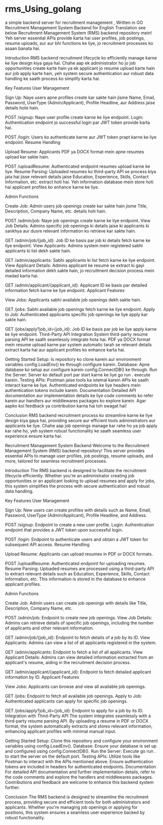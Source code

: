 # rms_Using_golang
a simple backend server for recruitment management , Written in GO
Recruitment Management System Backend
for English Translation see below 
Recruitment Management System (RMS) backend repository mein! Yeh server essential APIs provide karta hai user profiles, job postings, resume uploads, aur aur bhi functions ke liye, jo recruitment processes ko asaan banata hai.

Introduction
RMS backend recruitment lifecycle ko efficiently manage karne ke liye design kiya gaya hai. Chahe aap ek administrator ho jo job opportunities create karte hain ya ek applicant jo resume upload karte hain aur job apply karte hain, yeh system secure authentication aur robust data handling ke saath process ko simplify karta hai.

Key Features
User Management

Sign Up: Naye users apne profiles create kar sakte hain jisme Name, Email, Password, UserType (Admin/Applicant), Profile Headline, aur Address jaise details hote hain.

POST /signup: Naye user profile create karne ke liye endpoint.
Login: Authentication endpoint jo successful login par JWT token provide karta hai.

POST /login: Users ko authenticate karne aur JWT token prapt karne ke liye endpoint.
Resume Handling

Upload Resume: Applicants PDF ya DOCX format mein apne resumes upload kar sakte hain.

POST /uploadResume: Authenticated endpoint resumes upload karne ke liye.
Resume Parsing: Uploaded resumes ko third-party API se process kiya jata hai jisse relevant details jaise Education, Experience, Skills, Contact Information, etc. extract hoti hai. Yeh information database mein store hoti hai applicant profiles ko enhance karne ke liye.

Admin Functions

Create Job: Admin users job openings create kar sakte hain jisme Title, Description, Company Name, etc. details hoti hain.

POST /admin/job: Naye job openings create karne ke liye endpoint.
View Job Details: Admins specific job openings ki details jaise ki applicants ki sankhya aur dusre relevant information ko retrieve kar sakte hain.

GET /admin/job/{job_id}: Job ID ke basis par job ki details fetch karne ke liye endpoint.
View Applicants: Admins system mein registered sabhi applicants ki list dekh sakte hain.

GET /admin/applicants: Sabhi applicants ki list fetch karne ke liye endpoint.
View Applicant Details: Admins applicant ke resume se extract ki gayi detailed information dekh sakte hain, jo recruitment decision process mein madad karta hai.

GET /admin/applicant/{applicant_id}: Applicant ID ke basis par detailed information fetch karne ke liye endpoint.
Applicant Features

View Jobs: Applicants sabhi available job openings dekh sakte hain.

GET /jobs: Sabhi available job openings fetch karne ke liye endpoint.
Apply to Job: Authenticated applicants specific job openings ke liye apply kar sakte hain.

GET /jobs/apply?job_id={job_id}: Job ID ke basis par job ke liye apply karne ke liye endpoint.
Third-Party API Integration
System third-party resume parsing API ke saath seamlessly integrate hota hai. PDF ya DOCX format mein resume upload karne par system automatic tarah se relevant details extract karta hai aur applicant profiles ko enhance karta hai.

Getting Started
Setup: Is repository ko clone karein aur environment variables config.LoadEnv() ke through configure karein.
Database: Apne database ko setup aur configure karein config.ConnectDB() ke through.
Run the Server: Server ko default port par start karne ke liye go run . execute karein.
Testing APIs: Postman jaise tools ka istemal karein APIs ke saath interact karne ke liye. Authenticated endpoints ke liye headers mein authentication tokens include karein.
Documentation
Detailed API documentation aur implementation details ke liye code comments ko refer karein aur handlers aur middlewares packages ko explore karein. Agar aapko koi feedback ya contribution karna hai toh swagat hai!

Conclusion
RMS backend recruitment process ko streamline karne ke liye design kiya gaya hai, providing secure aur efficient tools administrators aur applicants ke liye. Chahe aap job openings manage kar rahe ho ya job apply kar rahe ho, yeh system robust functionality ke saath seamless user experience ensure karta hai.

Recruitment Management System Backend
Welcome to the Recruitment Management System (RMS) backend repository! This server provides essential APIs to manage user profiles, job postings, resume uploads, and more, tailored for seamless recruitment processes.

Introduction
The RMS backend is designed to facilitate the recruitment lifecycle efficiently. Whether you're an administrator creating job opportunities or an applicant looking to upload resumes and apply for jobs, this system simplifies the process with secure authentication and robust data handling.

Key Features
User Management

Sign Up: New users can create profiles with details such as Name, Email, Password, UserType (Admin/Applicant), Profile Headline, and Address.

POST /signup: Endpoint to create a new user profile.
Login: Authentication endpoint that provides a JWT token upon successful login.

POST /login: Endpoint to authenticate users and obtain a JWT token for subsequent API access.
Resume Handling

Upload Resume: Applicants can upload resumes in PDF or DOCX formats.

POST /uploadResume: Authenticated endpoint for uploading resumes.
Resume Parsing: Uploaded resumes are processed using a third-party API to extract relevant details such as Education, Experience, Skills, Contact Information, etc. This information is stored in the database to enhance applicant profiles.

Admin Functions

Create Job: Admin users can create job openings with details like Title, Description, Company Name, etc.

POST /admin/job: Endpoint to create new job openings.
View Job Details: Admins can retrieve details of specific job openings, including the number of applicants and other relevant information.

GET /admin/job/{job_id}: Endpoint to fetch details of a job by its ID.
View Applicants: Admins can view a list of all applicants registered in the system.

GET /admin/applicants: Endpoint to fetch a list of all applicants.
View Applicant Details: Admins can view detailed information extracted from an applicant's resume, aiding in the recruitment decision process.

GET /admin/applicant/{applicant_id}: Endpoint to fetch detailed applicant information by ID.
Applicant Features

View Jobs: Applicants can browse and view all available job openings.

GET /jobs: Endpoint to fetch all available job openings.
Apply to Job: Authenticated applicants can apply for specific job openings.

GET /jobs/apply?job_id={job_id}: Endpoint to apply for a job by its ID.
Integration with Third-Party API
The system integrates seamlessly with a third-party resume parsing API. By uploading a resume in PDF or DOCX format, the system automatically extracts and stores relevant information, enhancing applicant profiles with minimal manual input.

Getting Started
Setup: Clone this repository and configure your environment variables using config.LoadEnv().
Database: Ensure your database is set up and configured using config.ConnectDB().
Run the Server: Execute go run . to start the server on the default port.
Testing APIs: Utilize tools like Postman to interact with the APIs mentioned above. Ensure authentication tokens are included in headers for authenticated endpoints.
Documentation
For detailed API documentation and further implementation details, refer to the code comments and explore the handlers and middlewares packages. Contributions and feedback are welcome to enhance this backend system further.

Conclusion
The RMS backend is designed to streamline the recruitment process, providing secure and efficient tools for both administrators and applicants. Whether you're managing job openings or applying for positions, this system ensures a seamless user experience backed by robust functionality.

